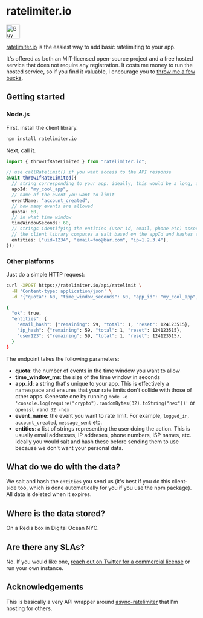 # ratelimiter.io

<a href='https://ko-fi.com/T6T5EYYCS' target='_blank'><img height='36' style='border:0px;height:36px;' src='https://cdn.ko-fi.com/cdn/kofi5.png?v=3' border='0' alt='Buy Me a Coffee at ko-fi.com' /></a>

[ratelimiter.io](https://ratelimiter.io) is the easiest way to add basic ratelimiting to your app.

It's offered as both an MIT-licensed open-source project and a free hosted service that does not require any registration. It costs me money to run the hosted service, so if you find it valuable, I encourage you to [throw me a few bucks](https://ko-fi.com/T6T5EYYCS).

## Getting started

### Node.js

First, install the client library.

```sh
npm install ratelimiter.io
```

Next, call it.

```typescript
import { throwIfRateLimited } from "ratelimiter.io";

// use callRatelimit() if you want access to the API response
await throwIfRateLimited({
  // string corresponding to your app. ideally, this would be a long, unique string, like a uuid
  appId: "my_cool_app",
  // name of the event you want to limit
  eventName: "account_created",
  // how many events are allowed
  quota: 60,
  // in what time window
  timeWindowSeconds: 60,
  // strings identifying the entities (user id, email, phone etc) associated with the user
  // the client library computes a salt based on the appId and hashes these entities
  entities: ["uid=1234", "email=foo@bar.com", "ip=1.2.3.4"],
});
```

### Other platforms

Just do a simple HTTP request:

```sh
curl -XPOST https://ratelimiter.io/api/ratelimit \
  -H 'Content-type: application/json' \
  -d '{"quota": 60, "time_window_seconds": 60, "app_id": "my_cool_app", "event_name": "message_sent", "entities": ["email_hash", "ip_hash", "user123"]}'

{
  "ok": true,
  "entities": {
    "email_hash": {"remaining": 59, "total": 1, "reset": 124123515},
    "ip_hash": {"remaining": 59, "total": 1, "reset": 124123515},
    "user123": {"remaining": 59, "total": 1, "reset": 124123515},
  }
}
```

The endpoint takes the following parameters:

- **quota**: the number of events in the time window you want to allow
- **time_window_ms**: the size of the time window in seconds
- **app_id**: a string that's unique to your app. This is effectively a namespace and ensures that your rate limits don't collide with those of other apps. Generate one by running `node -e 'console.log(require("crypto").randomBytes(32).toString("hex"))'` or `openssl rand 32 -hex`
- **event_name**: the event you want to rate limit. For example, `logged_in`, `account_created`, `message_sent` etc.
- **entities**: a list of strings representing the user doing the action. This is usually email addresses, IP addreses, phone numbers, ISP names, etc. Ideally you would salt and hash these before sending them to use because we don't want your personal data.

## What do we do with the data?

We salt and hash the `entities` you send us (it's best if you do this client-side too, which is done automatically for you if you use the npm package). All data is deleted when it expires.

## Where is the data stored?

On a Redis box in Digital Ocean NYC.

## Are there any SLAs?

No. If you would like one, [reach out on Twitter for a commercial license](https://twitter.com/floydophone) or run your own instance.

## Acknowledgements

This is basically a very API wrapper around [async-ratelimiter](https://github.com/microlinkhq/async-ratelimiter) that I'm hosting for others.
